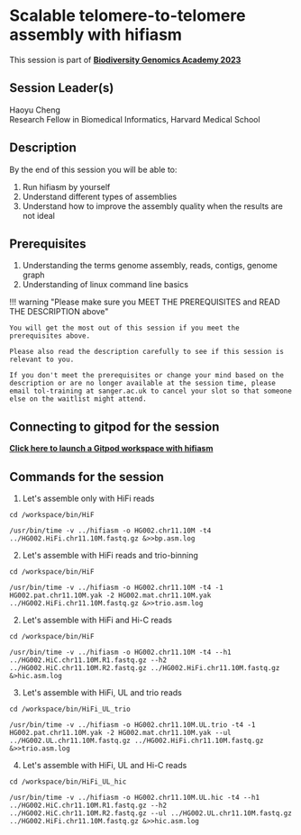 # Scalable telomere-to-telomere assembly with hifiasm

This session is part of [**Biodiversity Genomics Academy 2023**](https://BGA23.org)

## Session Leader(s)

Haoyu Cheng  
Research Fellow in Biomedical Informatics, Harvard Medical School

## Description

By the end of this session you will be able to:

1. Run hifiasm by yourself
2. Understand different types of assemblies
3. Understand how to improve the assembly quality when the results are not ideal

## Prerequisites

1. Understanding the terms genome assembly, reads, contigs, genome graph
2. Understanding of linux command line basics

!!! warning "Please make sure you MEET THE PREREQUISITES and READ THE DESCRIPTION above"

    You will get the most out of this session if you meet the prerequisites above.

    Please also read the description carefully to see if this session is relevant to you.
    
    If you don't meet the prerequisites or change your mind based on the description or are no longer available at the session time, please email tol-training at sanger.ac.uk to cancel your slot so that someone else on the waitlist might attend.

 ## Connecting to gitpod for the session

**[Click here to launch a Gitpod workspace with hifiasm](https://gitpod.io/#https://github.com/BGAcademy23/hifiasm-telomere)**


## Commands for the session

1. Let's assemble only with HiFi reads
   
```
cd /workspace/bin/HiF

/usr/bin/time -v ../hifiasm -o HG002.chr11.10M -t4 ../HG002.HiFi.chr11.10M.fastq.gz &>>bp.asm.log

```

2. Let's assemble with HiFi reads and trio-binning 

```
cd /workspace/bin/HiF

/usr/bin/time -v ../hifiasm -o HG002.chr11.10M -t4 -1 HG002.pat.chr11.10M.yak -2 HG002.mat.chr11.10M.yak ../HG002.HiFi.chr11.10M.fastq.gz &>>trio.asm.log

```

2. Let's assemble with HiFi and Hi-C reads

```
cd /workspace/bin/HiF

/usr/bin/time -v ../hifiasm -o HG002.chr11.10M -t4 --h1 ../HG002.HiC.chr11.10M.R1.fastq.gz --h2 ../HG002.HiC.chr11.10M.R2.fastq.gz ../HG002.HiFi.chr11.10M.fastq.gz &>hic.asm.log

```

3. Let's assemble with HiFi, UL and trio reads

```
cd /workspace/bin/HiFi_UL_trio

/usr/bin/time -v ../hifiasm -o HG002.chr11.10M.UL.trio -t4 -1 HG002.pat.chr11.10M.yak -2 HG002.mat.chr11.10M.yak --ul ../HG002.UL.chr11.10M.fastq.gz ../HG002.HiFi.chr11.10M.fastq.gz &>>trio.asm.log

```

4. Let's assemble with HiFi, UL and Hi-C reads

```
cd /workspace/bin/HiFi_UL_hic

/usr/bin/time -v ../hifiasm -o HG002.chr11.10M.UL.hic -t4 --h1 ../HG002.HiC.chr11.10M.R1.fastq.gz --h2 ../HG002.HiC.chr11.10M.R2.fastq.gz --ul ../HG002.UL.chr11.10M.fastq.gz ../HG002.HiFi.chr11.10M.fastq.gz &>>hic.asm.log

```
